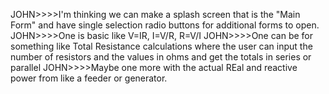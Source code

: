JOHN>>>>I'm thinking we can make a splash screen that is the "Main Form" and have single selection radio buttons for additional forms to open.
JOHN>>>>One is basic like V=IR, I=V/R, R=V/I
JOHN>>>>One can be for something like Total Resistance calculations where the user can input the number of resistors and the values in ohms and get the totals in series or parallel
JOHN>>>>Maybe one more with the actual REal and reactive power from like a feeder or generator.
